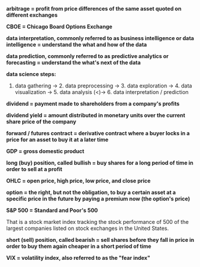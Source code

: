 **arbitrage = profit from price differences of the same asset quoted on different exchanges**

**CBOE = Chicago Board Options Exchange**

**data interpretation, commonly referred to as business intelligence or data intelligence = understand the what and how of the data**

**data prediction, commonly referred to as predictive analytics or forecasting = understand the what's next of the data**

**data science steps:**

1. data gathering -> 2. data preprocessing -> 3. data exploration -> 4. data visualization -> 5. data analysis (<)-> 6. data interpretation / prediction

**dividend = payment made to shareholders from a company's profits**

**dividend yield = amount distributed in monetary units over the current share price of the company**

**forward / futures contract = derivative contract where a buyer locks in a price for an asset to buy it at a later time**

**GDP = gross domestic product**

**long (buy) position, called bullish = buy shares for a long period of time in order to sell at a profit**

**OHLC = open price, high price, low price, and close price**

**option = the right, but not the obligation, to buy a certain asset at a specific price in the future by paying a premium now (the option's price)**

**S&P 500 = Standard and Poor's 500**

That is a stock market index tracking the stock performance of 500 of the largest companies listed on stock exchanges in the United States.

**short (sell) position, called bearish = sell shares before they fall in price in order to buy them again cheaper in a short period of time**

**VIX = volatility index, also referred to as the "fear index"**